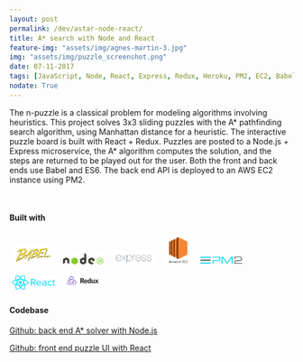 ```yaml
---
layout: post
permalink: /dev/astar-node-react/
title: A* search with Node and React
feature-img: "assets/img/agnes-martin-3.jpg"
img: "assets/img/puzzle_screenshot.png"
date: 07-11-2017
tags: [JavaScript, Node, React, Express, Redux, Heroku, PM2, EC2, Babel, Algorithms, Portfolio]
nodate: True
---
```


<style>
.puzzleBox td,.puzzleBox tr,table.puzzleBox{opacity:1}table.puzzleBox{width:auto}.puzzleBox td{width:3em;height:3em;font-size:1.5em;text-align:center;opacity:1;border:5px solid grey;border-style:inset;cursor:pointer}.puzzleBox .emptyCell{background-color:#fff;opacity:0}.puzzleBox .fullCell{background-color:#ddd;opacity:1}

.solvedPuzzle .fullCell{background-color:#9ac659 !important}

.movesListTitle{margin-top:2em}.shuffleButton{font-size:1em;margin-top:1em;margin-right:1em;padding:1em 3em}
</style>


The n-puzzle is a classical problem for modeling algorithms involving heuristics. This project solves 3x3 sliding puzzles with the A* pathfinding search algorithm, using Manhattan distance for a heuristic. The interactive puzzle board is built with React + Redux. Puzzles are posted to a Node.js + Express microservice, the A* algorithm computes the solution, and the steps are returned to be played out for the user. Both the front and back ends use Babel and ES6. The back end API is deployed to an AWS EC2 instance using PM2.



<div id="astar-react"></div>
<script src="/assets/js/main.astar.0.1.4.js"></script>



<i>&nbsp;</i>


#### Built with

<img src="/assets/img/babel_logo.png" alt="Babel" style="width: 15%; padding: 5px;"/>
<img src="/assets/img/node_logo.svg" alt="Node.js" style="width: 15%; padding: 5px;"/>
<img src="/assets/img/express_logo.png" alt="Express" style="width: 15%; padding: 5px;"/>
<img src="/assets/img/EC2-logo.jpg" alt="Amazon Web Services EC2" style="width: 10%; padding: 5px;"/>
<img src="/assets/img/PM2_logo.png" alt="PM2" style="width: 15%; padding: 5px;"/>

<img src="/assets/img/react_logo.png" alt="React" style="width: 15%; padding: 5px;"/>
<img src="/assets/img/redux_logo.png" alt="Redux" style="width: 15%; padding: 5px;"/>

#### Codebase

[Github: back end A* solver with Node.js][github-node-puzzle]

[Github: front end puzzle UI with React][github-react-puzzle]


[react-sliding-puzzle]: https://react-sliding-puzzle.herokuapp.com/
[github-node-puzzle]: https://github.com/andrewmontes87/node-sliding-puzzle
[github-react-puzzle]: https://github.com/andrewmontes87/react-sliding-puzzle